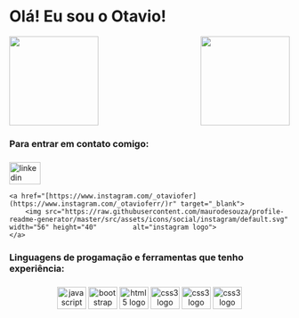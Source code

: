 <h1 align="left">Olá! Eu sou o Otavio!</h1>

<div>
<img height="160em" src="https://github-readme-stats.vercel.app/api?username=Otavio-Ferreira&show_icons=true&theme=great-gatsby&include_all_commits=true&count_private=true"/>
<img align="right" height="160em" src="https://github-readme-stats.vercel.app/api/top-langs/?username=Otavio-Ferreira&layout=compact&langs_count=16&theme=great-gatsby"/>
</div>

<h3 align="left">Para entrar em contato comigo:</h3>

###
<div align="left">
    <a  href="https://www.linkedin.com/in/otavio-ferreira-30580b240/" target="_blank" target="_blank">
        <img src="https://raw.githubusercontent.com/maurodesouza/profile-readme-generator/master/src/assets/icons/social/linkedin/default.svg" width="56" height="40"           alt="linkedin logo"> 
    </a>
    
    <a href="[https://www.instagram.com/_otaviofer](https://www.instagram.com/_otavioferr/)r" target="_blank">
        <img src="https://raw.githubusercontent.com/maurodesouza/profile-readme-generator/master/src/assets/icons/social/instagram/default.svg" width="56" height="40"         alt="instagram logo">
    </a>
  
</div>

###
<h3 align="left">Linguagens de progamação e ferramentas que tenho experiência:</h3>

###
<div align="center">
  <img src="https://cdn.jsdelivr.net/gh/devicons/devicon/icons/javascript/javascript-original.svg" height="40" width="52" alt="javascript logo"  />
  <img src="https://cdn.jsdelivr.net/gh/devicons/devicon/icons/bootstrap/bootstrap-original.svg" height="40" width="52" alt="bootstrap logo"  />
  <img src="https://cdn.jsdelivr.net/gh/devicons/devicon/icons/html5/html5-original.svg" height="40" width="52" alt="html5 logo"  />
  <img src="https://cdn.jsdelivr.net/gh/devicons/devicon/icons/css3/css3-original.svg" height="40" width="52" alt="css3 logo"  />
  <img src="https://cdn.jsdelivr.net/gh/devicons/devicon/icons/mysql/mysql-original.svg" height="40" width="52" alt="css3 logo"  />
  <img src="https://cdn.jsdelivr.net/gh/devicons/devicon/icons/php/php-original.svg" height="40" width="52" alt="css3 logo"  />
</div>
